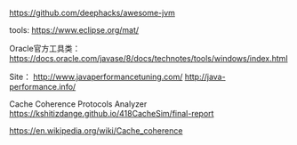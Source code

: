 https://github.com/deephacks/awesome-jvm

tools: https://www.eclipse.org/mat/

Oracle官方工具类：https://docs.oracle.com/javase/8/docs/technotes/tools/windows/index.html

Site：
http://www.javaperformancetuning.com/
http://java-performance.info/

Cache Coherence Protocols Analyzer
https://kshitizdange.github.io/418CacheSim/final-report

https://en.wikipedia.org/wiki/Cache_coherence



